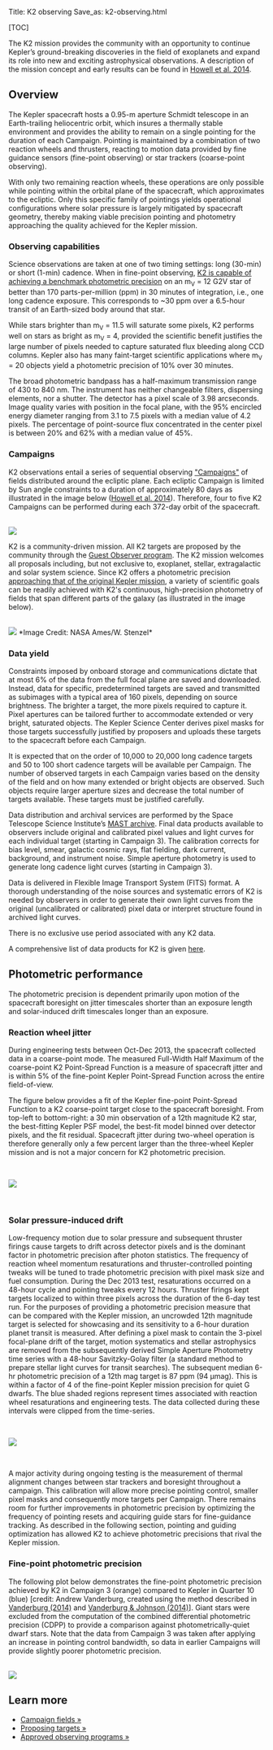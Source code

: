Title: K2 observing
Save_as: k2-observing.html

[TOC]

The K2 mission provides the community with an opportunity to continue
Kepler’s ground-breaking discoveries in the field of exoplanets and
expand its role into new and exciting astrophysical observations. A
description of the mission concept and early results can be found in
[Howell et al. 2014](http://adsabs.harvard.edu/abs/2014PASP..126..398H).

## Overview

The Kepler spacecraft hosts a 0.95-m aperture Schmidt telescope in an
Earth-trailing heliocentric orbit, which insures a thermally stable environment and provides the ability to remain on a single pointing for the
duration of each Campaign. 
Pointing is maintained by a combination of two reaction wheels and thrusters, 
reacting to motion data provided by fine guidance sensors 
(fine-point observing) or star trackers (coarse-point observing). 

With only two remaining reaction wheels, 
these operations are only possible while pointing within 
the orbital plane of the spacecraft, which approximates to the ecliptic. 
Only this specific family of pointings yields operational configurations 
where solar pressure is largely mitigated by spacecraft geometry, 
thereby making viable precision pointing and photometry 
approaching the quality achieved for the Kepler mission. 

###  Observing capabilities

Science observations are taken at one of two timing settings: long (30-min) or short (1-min) cadence. When in fine-point observing, [K2 is capable of achieving a benchmark photometric precision](k2-photometric-performance.html#fine-point-photometric-precision) on an m<sub>V</sub> = 12 G2V star of better than 170 parts-per-million (ppm) in 30 minutes of integration, i.e., one long cadence exposure. 
This corresponds to ~30 ppm over a 6.5-hour transit 
of an Earth-sized body around that star.

While stars brighter than m<sub>V</sub> = 11.5 will saturate some pixels, 
K2 performs well on stars as bright as m<sub>V</sub> = 4, 
provided the scientific benefit justifies the large number of pixels 
needed to capture saturated flux bleeding along CCD columns. 
Kepler also has many faint-target scientific applications 
where m<sub>V</sub> = 20 objects yield a photometric precision 
of 10% over 30 minutes.

The broad photometric bandpass has a half-maximum transmission range 
of 430 to 840 nm. 
The instrument has neither changeable filters, 
dispersing elements, nor a shutter. 
The detector has a pixel scale of 3.98 arcseconds. 
Image quality varies with position in the focal plane, 
with the 95% encircled energy diameter ranging from 3.1 to 7.5 pixels with a median value of 4.2 pixels. 
The percentage of point-source flux concentrated in the center pixel 
is between 20% and 62% with a median value of 45%.

### Campaigns

K2 observations entail a series of sequential observing
["Campaigns"](k2-fields.html) of fields distributed around the
ecliptic plane. Each ecliptic Campaign is limited by Sun angle
constraints to a duration of approximately 80 days as illustrated in
the image below ([Howell et al. 2014](http://adsabs.harvard.edu/abs/2014PASP..126..398H)). 
Therefore, four to five K2 Campaigns can be performed 
during each 372-day orbit of the spacecraft.

<br/>

<img class="img-responsive" style="max-width:90%;" src="images/k2-orbit.png">

<br/>

K2 is a community-driven mission. All K2 targets are proposed by the community through the
[Guest Observer program](k2-proposing-targets.html). The K2 mission
welcomes all proposals including, but not exclusive to, exoplanet,
stellar, extragalactic and solar system science.  Since K2 offers a photometric precision [approaching that of the original Kepler mission](k2-photometric-performance.html), a variety of scientific goals can be readily
achieved with K2's continuous, high-precision photometry of fields
that span different parts of the galaxy (as illustrated in the image
below).

<br/>

<img class="img-responsive" style="max-width:65%;" src="images/k2_graphic_sm.jpeg">
*Image Credit: NASA Ames/W. Stenzel*

<br/>

### Data yield

Constraints imposed by onboard storage and communications 
dictate that at most 6% of the data from the full focal plane 
are saved and downloaded. 
Instead, data for specific, predetermined targets are saved 
and transmitted as subimages with a typical area of 160 pixels, 
depending on source brightness. 
The brighter a target, the more pixels required to capture it. 
Pixel apertures can be tailored further to accommodate 
extended or very bright, saturated objects. The Kepler Science Center derives pixel masks for those targets 
successfully justified by proposers and uploads these targets 
to the spacecraft before each Campaign. 

It is expected that on the order of 10,000 to 20,000 long cadence targets and 50 to 100 short cadence targets will be available per Campaign.  The number of observed targets in each Campaign varies based on the density of the field and on how many extended or bright objects are observed.  Such objects require larger aperture sizes and decrease the total number of targets available.  These targets must be justified carefully.

Data distribution and archival services are performed 
by the Space Telescope Science Institute’s 
<a href="https://archive.stsci.edu/k2">MAST archive</a>. 
Final data products available to observers 
include original and calibrated pixel values 
and light curves for each individual target (starting in Campaign 3). 
The calibration corrects for bias level, smear, galactic cosmic rays, 
flat fielding, dark current, background, and instrument noise. 
Simple aperture photometry is used to generate long cadence light curves (starting in Campaign 3). 

Data is delivered in Flexible Image Transport System (FITS) format. 
A thorough understanding of the noise sources and systematic errors of K2 
is needed by observers in order to generate their own light curves 
from the original (uncalibrated or calibrated) pixel data 
or interpret structure found in archived light curves.

There is no exclusive use period associated with any K2 data.

A comprehensive list of data products for K2 is given
[here](data-releases.html#k2-product-overview).



## Photometric performance

The photometric precision is dependent primarily 
upon motion of the spacecraft boresight on jitter timescales 
shorter than an exposure length 
and solar-induced drift timescales longer than an exposure. 

### Reaction wheel jitter

During engineering tests between Oct-Dec 2013, 
the spacecraft collected data in a coarse-point mode. 
The measured Full-Width Half Maximum of the coarse-point 
K2 Point-Spread Function is a measure of spacecraft jitter 
and is within 5% of the fine-point Kepler Point-Spread Function 
across the entire field-of-view. 

The figure below provides a fit of the Kepler fine-point Point-Spread Function to a K2 coarse-point target close to the spacecraft boresight. 
From top-left to bottom-right: a 30 min observation of a 12th magnitude K2 star, the best-fitting Kepler PSF model, the best-fit model binned over detector pixels, and the fit residual. Spacecraft jitter during two-wheel operation is therefore generally only a few percent larger than the three-wheel Kepler mission and is not a major concern for K2 photometric precision. 

<br/>

<a href="http://keplerscience.arc.nasa.gov/K2/images/Dec2013PRF.png"><img src="http://keplerscience.arc.nasa.gov/K2/images/Dec2013PRF.png" style="max-width: 640px;"></a>

<br/>



### Solar pressure-induced drift

Low-frequency motion due to solar pressure and subsequent thruster firings cause targets to drift across detector pixels and is the dominant factor in photometric precision after photon statistics. The frequency of reaction wheel momentum resaturations and thruster-controlled pointing tweaks will be tuned to trade photometric precision with pixel mask size and fuel consumption. During the Dec 2013 test, resaturations occurred on a 48-hour cycle and pointing tweaks every 12 hours. Thruster firings kept targets localized to within three pixels across the duration of the 6-day test run. For the purposes of providing a photometric precision measure that can be compared with the Kepler mission, an uncrowded 12th magnitude target is selected for showcasing and its sensitivity to a 6-hour duration planet transit is measured. After defining a pixel mask to contain the 3-pixel focal-plane drift of the target, motion systematics and stellar astrophysics are removed from the subsequently derived Simple Aperture Photometry time series with a 48-hour Savitzky-Golay filter (a standard method to prepare stellar light curves for transit searches). The subsequent median 6-hr photometric precision of a 12th mag target is 87 ppm (94 &micro;mag). This is within a factor of 4 of the fine-point Kepler mission precision for quiet G dwarfs. The blue shaded regions represent times associated with reaction wheel resaturations and engineering tests. The data collected during these intervals were clipped from the time-series. 

<br/>

<a href="http://keplerscience.arc.nasa.gov/K2/images/Dec2013SAP.png"><img src="http://keplerscience.arc.nasa.gov/K2/images/Dec2013SAP.png" style="max-width: 640px;"></a>

<br/>

A major activity during ongoing testing is the measurement of thermal alignment changes between star trackers and boresight throughout a campaign. This calibration will allow more precise pointing control, smaller pixel masks and consequently more targets per Campaign. There remains room for further improvements in photometric precision by optimizing the frequency of pointing resets and acquiring guide stars for fine-guidance tracking. As described in the following section, pointing and guiding optimization has allowed K2 to achieve photometric precisions that rival the Kepler mission.


### Fine-point photometric precision

The following plot below demonstrates the fine-point photometric precision achieved by K2 in Campaign 3 (orange) compared to
Kepler in Quarter 10 (blue) [credit: Andrew Vanderburg, created using the method described in
[Vanderburg (2014)](http://adsabs.harvard.edu/abs/2014arXiv1412.1827V)
and
[Vanderburg & Johnson (2014)](http://adsabs.harvard.edu/abs/2014PASP..126..948V)]. Giant
stars were excluded from the computation of the combined differential
photometric precision (CDPP) to provide a comparison against
photometrically-quiet dwarf stars.  Note that the data from Campaign 3
was taken after applying an increase in pointing control bandwidth, so
data in earlier Campaigns will provide slightly poorer photometric precision.  

<br/>

<img class="img-responsive" style="max-width: 640px;" src="images/k2-kpcdpp-201508.png">



## Learn more

<ul>
  <li>
    <a href="k2-fields.html">Campaign fields &raquo;</a>
  </li>
    <li>
    <a href="k2-proposing-targets.html">Proposing targets &raquo;</a>
  </li>
  <li>
    <a href="k2-approved-programs.html">Approved observing programs &raquo;</a>
  </li>
</ul>
